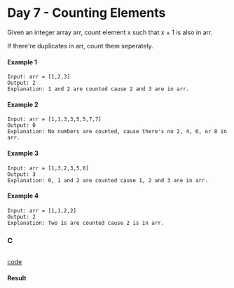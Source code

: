 # Day 7 - Counting Elements
Given an integer array arr, count element x such that x + 1 is also in arr.

If there're duplicates in arr, count them seperately.

#### Example 1
```
Input: arr = [1,2,3]
Output: 2
Explanation: 1 and 2 are counted cause 2 and 3 are in arr.
```

#### Example 2
```
Input: arr = [1,1,3,3,5,5,7,7]
Output: 0
Explanation: No numbers are counted, cause there's no 2, 4, 6, or 8 in arr.
```

#### Example 3
```
Input: arr = [1,3,2,3,5,0]
Output: 3
Explanation: 0, 1 and 2 are counted cause 1, 2 and 3 are in arr.
```

#### Example 4
```
Input: arr = [1,1,2,2]
Output: 2
Explanation: Two 1s are counted cause 2 is in arr.
```

### C
```C

```
[code](C/countingElements.c)

#### Result
```

```
